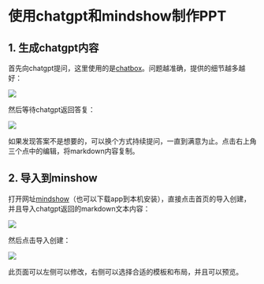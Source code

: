 # 使用chatgpt和mindshow制作PPT

## 1. 生成chatgpt内容

首先向chatgpt提问，这里使用的是[chatbox](https://github.com/Bin-Huang/chatbox)。问题越准确，提供的细节越多越好：

![](https://images-pigo.oss-cn-beijing.aliyuncs.com/20230423003150.png)

然后等待chatgpt返回答复：

![](https://images-pigo.oss-cn-beijing.aliyuncs.com/20230423003315.png)

如果发现答案不是想要的，可以换个方式持续提问，一直到满意为止。点击右上角三个点中的编辑，将markdown内容复制。

## 2. 导入到minshow

打开网址[mindshow](https://www.mindshow.fun/)（也可以下载app到本机安装），直接点击首页的导入创建，并且导入chatgpt返回的markdown文本内容：

![](https://images-pigo.oss-cn-beijing.aliyuncs.com/20230423003616.png)

然后点击导入创建：

![](https://images-pigo.oss-cn-beijing.aliyuncs.com/20230423004001.png)

此页面可以左侧可以修改，右侧可以选择合适的模板和布局，并且可以预览。